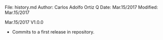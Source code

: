 File:     history.md
Author:   Carlos Adolfo Ortiz Q
Date:     Mar.15/2017
Modified: Mar.15/2017

Mar.15/2017 V1.0.0
- Commits to a first release in repository.